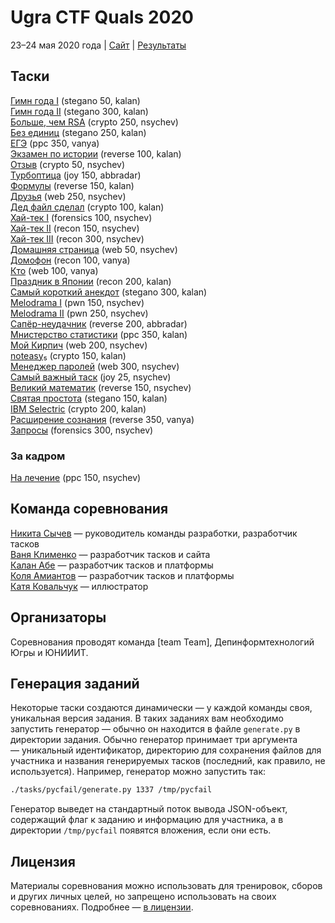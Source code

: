 # Ugra CTF Quals 2020

23–24 мая 2020 года | [Сайт](https://2020.ugractf.ru) | [Результаты](SCOREBOARD.md)

## Таски

[Гимн года I](tasks/anthem1/) (stegano 50, kalan)  
[Гимн года II](tasks/anthem2/) (stegano 300, kalan)  
[Больше, чем RSA](tasks/bestrsa/) (crypto 250, nsychev)  
[Без единиц](tasks/devzero/) (stegano 250, kalan)  
[ЕГЭ](tasks/ege/) (ppc 350, vanya)  
[Экзамен по истории](tasks/exam/) (reverse 100, kalan)  
[Отзыв](tasks/feedback/) (crypto 50, nsychev)  
[Турбоптица](tasks/flappy/) (joy 150, abbradar)  
[Формулы](tasks/formulae/) (reverse 150, kalan)  
[Друзья](tasks/friends/) (web 250, nsychev)  
[Дед файл сделал](tasks/gaffer/) (crypto 100, kalan)  
[Хай-тек I](tasks/hitech1/) (forensics 100, nsychev)  
[Хай-тек II](tasks/hitech2/) (recon 150, nsychev)  
[Хай-тек III](tasks/hitech3/) (recon 300, nsychev)  
[Домашняя страница](tasks/homepage/) (web 50, nsychev)  
[Домофон](tasks/intercom/) (recon 100, vanya)  
[Кто](tasks/iswho/) (web 100, vanya)  
[Праздник в Японии](tasks/japclock/) (recon 200, kalan)  
[Самый короткий анекдот](tasks/jk/) (stegano 300, kalan)  
[Melodrama I](tasks/melodrama1/) (pwn 150, nsychev)  
[Melodrama II](tasks/melodrama2/) (pwn 250, nsychev)  
[Сапёр-неудачник](tasks/mines/) (reverse 200, abbradar)  
[Мнистерство статистики](tasks/mnist/) (ppc 350, kalan)  
[Мой Кирпич](tasks/mybrick/) (web 200, nsychev)  
[noteasy₅](tasks/noteasy5/) (crypto 150, kalan)  
[Менеджер паролей](tasks/passman/) (web 300, nsychev)  
[Самый важный таск](tasks/promotion/) (joy 25, nsychev)  
[Великий математик](tasks/pycfail/) (reverse 150, nsychev)  
[Святая простота](tasks/sancta/) (stegano 150, kalan)  
[IBM Selectric](tasks/selectric/) (crypto 200, kalan)  
[Расширение сознания](tasks/shrink/) (reverse 350, vanya)  
[Запросы](tasks/subdomain/) (forensics 300, nsychev)

### За кадром

[На лечение](tasks/therapy/) (ppc 150, nsychev)

## Команда соревнования

[Никита Сычев](https://github.com/nsychev) — руководитель команды разработки, разработчик тасков  
[Ваня Клименко](https://github.com/vanyaklimenko) — разработчик тасков и сайта  
[Калан Абе](https://github.com/kalan) — разработчик тасков и платформы  
[Коля Амиантов](https://github.com/abbradar) — разработчик тасков и платформы  
[Катя Ковальчук](https://www.behance.net/nclbrt) — иллюстратор

## Организаторы

Соревнования проводят команда [team Team], Депинформтехнологий Югры и ЮНИИИТ.

## Генерация заданий

Некоторые таски создаются динамически — у каждой команды своя, уникальная версия задания. В таких заданиях вам необходимо запустить генератор — обычно он находится в файле `generate.py` в директории задания. Обычно генератор принимает три аргумента — уникальный идентификатор, директорию для сохранения файлов для участника и названия генерируемых тасков (последний, как правило, не используется). Например, генератор можно запустить так:

```bash
./tasks/pycfail/generate.py 1337 /tmp/pycfail
```

Генератор выведет на стандартный поток вывода JSON-объект, содержащий флаг к заданию и информацию для участника, а в директории `/tmp/pycfail` появятся вложения, если они есть.

## Лицензия

Материалы соревнования можно использовать для тренировок, сборов и других личных целей, но запрещено использовать на своих соревнованиях. Подробнее — [в лицензии](LICENSE).
